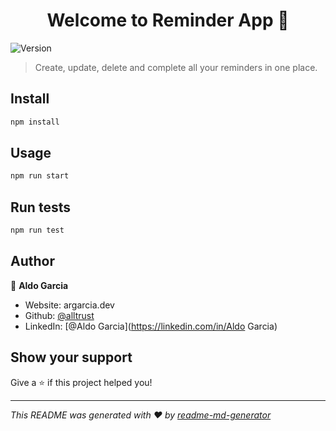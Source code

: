 <h1 align="center">Welcome to Reminder App 👋</h1>
<p>
  <img alt="Version" src="https://img.shields.io/badge/version-0.1.0-blue.svg?cacheSeconds=2592000" />
</p>

> Create, update, delete and complete all your reminders in one place.

## Install

```sh
npm install
```

## Usage

```sh
npm run start
```

## Run tests

```sh
npm run test
```

## Author

👤 **Aldo Garcia**

* Website: argarcia.dev
* Github: [@alltrust](https://github.com/alltrust)
* LinkedIn: [@Aldo Garcia](https://linkedin.com/in/Aldo Garcia)

## Show your support

Give a ⭐️ if this project helped you!

***
_This README was generated with ❤️ by [readme-md-generator](https://github.com/kefranabg/readme-md-generator)_